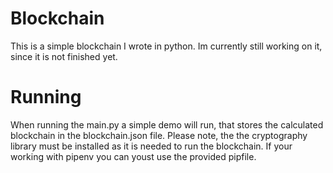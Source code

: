 # Blockchain

This is a simple blockchain I wrote in python. Im currently still working on it, since it is not finished yet.

# Running

When running the main.py a simple demo will run, that stores the calculated blockchain in the blockchain.json file.
Please note, the the cryptography library must be installed as it is needed to run the blockchain.
If your working with pipenv you can youst use the provided pipfile.
